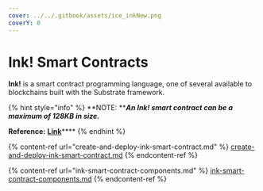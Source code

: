 ```yaml
---
cover: ../../.gitbook/assets/ice_inkNew.png
coverY: 0
---
```


# Ink! Smart Contracts

**Ink!** is a smart contract programming language, one of several available to blockchains built with the Substrate framework.

{% hint style="info" %}
**NOTE: **_**An Ink! smart contract can be a maximum of 128KB in size.**_

**Reference:** [**Link**](https://github.com/web3labs/ice-substrate/blob/84d01b8647b202ed8dedb6203315c03d32ec9313/runtime/snow/src/lib.rs#L390)****
{% endhint %}

{% content-ref url="create-and-deploy-ink-smart-contract.md" %}
[create-and-deploy-ink-smart-contract.md](create-and-deploy-ink-smart-contract.md)
{% endcontent-ref %}

{% content-ref url="ink-smart-contract-components.md" %}
[ink-smart-contract-components.md](ink-smart-contract-components.md)
{% endcontent-ref %}
